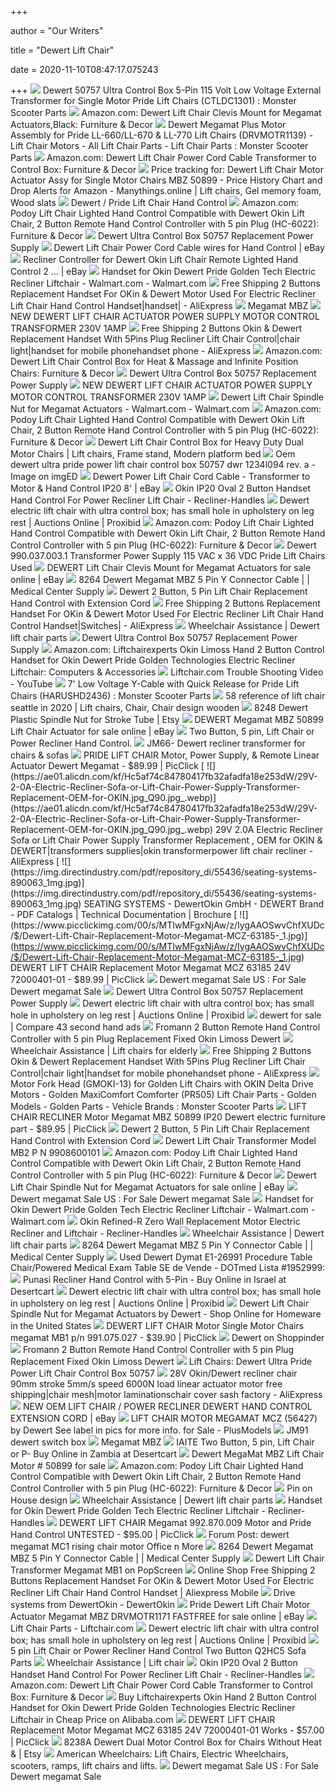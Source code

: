 +++
        
author = "Our Writers"
        
title = "Dewert Lift Chair"
        
date = 2020-11-10T08:47:17.075243
        
+++
[ ![](https://www.monsterscooterparts.com/media/catalog/product/1/1/115v-external-transformer-ctld1301-single-motor-pride-lift-chairs_2.jpg)](https://www.monsterscooterparts.com/media/catalog/product/1/1/115v-external-transformer-ctld1301-single-motor-pride-lift-chairs_2.jpg) Dewert 50757 Ultra Control Box 5-Pin 115 Volt Low Voltage External  Transformer for Single Motor Pride Lift Chairs (CTLDC1301) : Monster  Scooter Parts
[ ![](https://images-na.ssl-images-amazon.com/images/I/71Gs5VU%2B8-L._AC_SX355_.jpg)](https://images-na.ssl-images-amazon.com/images/I/71Gs5VU%2B8-L._AC_SX355_.jpg) Amazon.com: Dewert Lift Chair Clevis Mount for Megamat Actuators,Black:  Furniture & Decor
[ ![](https://www.monsterscooterparts.com/media/catalog/product/l/m/lm5-6491_1.jpg)](https://www.monsterscooterparts.com/media/catalog/product/l/m/lm5-6491_1.jpg) Dewert Megamat Plus Motor Assembly for Pride LL-660/LL-670 & LL-770 Lift  Chairs (DRVMOTR1139) - Lift Chair Motors - All Lift Chair Parts - Lift Chair  Parts : Monster Scooter Parts
[ ![](https://images-na.ssl-images-amazon.com/images/I/61n35fVDpxL._AC_SY450_.jpg)](https://images-na.ssl-images-amazon.com/images/I/61n35fVDpxL._AC_SY450_.jpg) Amazon.com: Dewert Lift Chair Power Cord Cable Transformer to Control Box:  Furniture & Decor
[ ![](https://i.pinimg.com/600x315/eb/0b/0a/eb0b0a2873b38cb27b514bb94f27527e.jpg)](https://i.pinimg.com/600x315/eb/0b/0a/eb0b0a2873b38cb27b514bb94f27527e.jpg) Price tracking for: Dewert Lift Chair Motor Actuator Assy for Single Motor  Chairs MBZ 50899 - Price History Chart and Drop Alerts for Amazon -  Manythings.online | Lift chairs, Gel memory foam, Wood slats
[ ![](https://www.liftchair.com/catalog/dewert-pride-5-pin-hc_2238_detail.jpg)](https://www.liftchair.com/catalog/dewert-pride-5-pin-hc_2238_detail.jpg) Dewert / Pride Lift Chair Hand Control
[ ![](https://m.media-amazon.com/images/I/61Wzd4XS-5L._AC_.jpg)](https://m.media-amazon.com/images/I/61Wzd4XS-5L._AC_.jpg) Amazon.com: Podoy Lift Chair Lighted Hand Control Compatible with Dewert  Okin Lift Chair, 2 Button Remote Hand Control Controller with 5 pin Plug  (HC-6022): Furniture & Decor
[ ![](https://www.liftchair.com/catalog/dewert-ultra-control-box_898_detail_63_detail.jpg)](https://www.liftchair.com/catalog/dewert-ultra-control-box_898_detail_63_detail.jpg) Dewert Ultra Control Box 50757 Replacement Power Supply
[ ![](https://i.ebayimg.com/images/g/FcEAAOSwC6xbM8l1/s-l300.jpg)](https://i.ebayimg.com/images/g/FcEAAOSwC6xbM8l1/s-l300.jpg) Dewert Lift Chair Power Cord Cable wires for Hand Control | eBay
[ ![](https://i.ebayimg.com/images/g/Lv4AAOSweZJaIWD1/s-l400.jpg)](https://i.ebayimg.com/images/g/Lv4AAOSweZJaIWD1/s-l400.jpg) Recliner Controller for Dewert Okin Lift Chair Remote Lighted Hand Control  2 ... | eBay
[ ![](https://i5.walmartimages.com/asr/316ecba7-135b-49e6-902e-ac229c2e8938_1.e482a2821364c643f6fa11ce0fe82dea.jpeg)](https://i5.walmartimages.com/asr/316ecba7-135b-49e6-902e-ac229c2e8938_1.e482a2821364c643f6fa11ce0fe82dea.jpeg) Handset for Okin Dewert Pride Golden Tech Electric Recliner Liftchair -  Walmart.com - Walmart.com
[ ![](https://ae01.alicdn.com/kf/HTB1bwvkOXXXXXXSaXXXq6xXFXXXL/Free-Shipping-2-Buttons-Replacement-Handset-For-OKin-Dewert-Motor-Used-For-Electric-Recliner-Lift-Chair.jpg_Q90.jpg_.webp)](https://ae01.alicdn.com/kf/HTB1bwvkOXXXXXXSaXXXq6xXFXXXL/Free-Shipping-2-Buttons-Replacement-Handset-For-OKin-Dewert-Motor-Used-For-Electric-Recliner-Lift-Chair.jpg_Q90.jpg_.webp) Free Shipping 2 Buttons Replacement Handset For OKin & Dewert Motor Used  For Electric Recliner Lift Chair Hand Control Handset|handset| - AliExpress
[ ![](https://www.liftchair.com/catalog/megamat_mbz_297k_73_detail.jpg)](https://www.liftchair.com/catalog/megamat_mbz_297k_73_detail.jpg) Megamat MBZ
[ ![](https://i.ebayimg.com/images/g/v7cAAOSwGfZdY-2W/s-l1600.jpg)](https://i.ebayimg.com/images/g/v7cAAOSwGfZdY-2W/s-l1600.jpg) NEW DEWERT LIFT CHAIR ACTUATOR POWER SUPPLY MOTOR CONTROL TRANSFORMER 230V  1AMP
[ ![](https://ae01.alicdn.com/kf/HTB1W191JpXXXXXxXVXXq6xXFXXXH/Free-Shipping-2-Buttons-Okin-Dewert-Replacement-Handset-With-5Pins-Plug-Recliner-Lift-Chair-Control.jpg_Q90.jpg_.webp)](https://ae01.alicdn.com/kf/HTB1W191JpXXXXXxXVXXq6xXFXXXH/Free-Shipping-2-Buttons-Okin-Dewert-Replacement-Handset-With-5Pins-Plug-Recliner-Lift-Chair-Control.jpg_Q90.jpg_.webp) Free Shipping 2 Buttons Okin & Dewert Replacement Handset With 5Pins Plug Recliner  Lift Chair Control|chair light|handset for mobile phonehandset phone -  AliExpress
[ ![](https://images-na.ssl-images-amazon.com/images/I/71w6yBr82cL._AC_SY355_.jpg)](https://images-na.ssl-images-amazon.com/images/I/71w6yBr82cL._AC_SY355_.jpg) Amazon.com: Dewert Lift Chair Control Box for Heat & Massage and Infinite  Position Chairs: Furniture & Decor
[ ![](https://www.liftchair.com/catalog/open-ultra-control-box_172_detail.jpg)](https://www.liftchair.com/catalog/open-ultra-control-box_172_detail.jpg) Dewert Ultra Control Box 50757 Replacement Power Supply
[ ![](https://i.ebayimg.com/images/g/-ysAAOSw9TFdY-0w/s-l640.jpg)](https://i.ebayimg.com/images/g/-ysAAOSw9TFdY-0w/s-l640.jpg) NEW DEWERT LIFT CHAIR ACTUATOR POWER SUPPLY MOTOR CONTROL TRANSFORMER 230V  1AMP
[ ![](https://i5.walmartimages.com/asr/18cecd44-f49a-4608-acd9-fb226a6672ad_1.35e754fb820a2770b5b78d41065efacc.jpeg?odnWidth=612&odnHeight=612&odnBg=ffffff)](https://i5.walmartimages.com/asr/18cecd44-f49a-4608-acd9-fb226a6672ad_1.35e754fb820a2770b5b78d41065efacc.jpeg?odnWidth=612&odnHeight=612&odnBg=ffffff) Dewert Lift Chair Spindle Nut for Megamat Actuators - Walmart.com -  Walmart.com
[ ![](https://images-na.ssl-images-amazon.com/images/I/413jg7u9VZL._AC_SY400_.jpg)](https://images-na.ssl-images-amazon.com/images/I/413jg7u9VZL._AC_SY400_.jpg) Amazon.com: Podoy Lift Chair Lighted Hand Control Compatible with Dewert  Okin Lift Chair, 2 Button Remote Hand Control Controller with 5 pin Plug  (HC-6022): Furniture & Decor
[ ![](https://i.pinimg.com/564x/fb/42/d4/fb42d488c7e89cd8e89fd33b2b8674cc.jpg)](https://i.pinimg.com/564x/fb/42/d4/fb42d488c7e89cd8e89fd33b2b8674cc.jpg) Dewert Lift Chair Control Box for Heavy Duty Dual Motor Chairs | Lift chairs,  Frame stand, Modern platform bed
[ ![](https://i.imged.com/oem-dewert-ultra-pride-power-lift-chair-control-box-50757-dwr-1234l094-rev-a-26936018.jpg)](https://i.imged.com/oem-dewert-ultra-pride-power-lift-chair-control-box-50757-dwr-1234l094-rev-a-26936018.jpg) Oem dewert ultra pride power lift chair control box 50757 dwr 1234l094 rev.  a - Image on imgED
[ ![](https://i.ebayimg.com/images/g/WvYAAOSwRsJeObbV/s-l400.jpg)](https://i.ebayimg.com/images/g/WvYAAOSwRsJeObbV/s-l400.jpg) Dewert Power Lift Chair Cord Cable - Transformer to Motor & Hand Control  IP20 8' | eBay
[ ![](https://cdn11.bigcommerce.com/s-efwqjb8mxd/images/stencil/1280x1280/products/4359/14399/HANDSET029-01_bohqmo__80245.1559668139.jpg?c=2)](https://cdn11.bigcommerce.com/s-efwqjb8mxd/images/stencil/1280x1280/products/4359/14399/HANDSET029-01_bohqmo__80245.1559668139.jpg?c=2) Okin IP20 Oval 2 Button Handset Hand Control For Power Recliner Lift Chair  - Recliner-Handles
[ ![](https://images.proxibid.com/AuctionImages/527/155547/FullSize/332-2.jpg)](https://images.proxibid.com/AuctionImages/527/155547/FullSize/332-2.jpg) Dewert electric lift chair with ultra control box; has small hole in  upholstery on leg rest | Auctions Online | Proxibid
[ ![](https://images-na.ssl-images-amazon.com/images/I/41ONcWmiKRL._AC_SY200_.jpg)](https://images-na.ssl-images-amazon.com/images/I/41ONcWmiKRL._AC_SY200_.jpg) Amazon.com: Podoy Lift Chair Lighted Hand Control Compatible with Dewert  Okin Lift Chair, 2 Button Remote Hand Control Controller with 5 pin Plug  (HC-6022): Furniture & Decor
[ ![](http://ep.yimg.com/ay/yhst-135258695049425/dewert-990-037-003-1-transformer-power-supply-115-vac-x-36-vdc-pride-lift-chairs-used-3.gif)](http://ep.yimg.com/ay/yhst-135258695049425/dewert-990-037-003-1-transformer-power-supply-115-vac-x-36-vdc-pride-lift-chairs-used-3.gif) Dewert 990.037.003.1 Transformer Power Supply 115 VAC x 36 VDC Pride Lift  Chairs Used
[ ![](https://i.ebayimg.com/images/g/Ma0AAOSw~y5e1yrd/s-l640.jpg)](https://i.ebayimg.com/images/g/Ma0AAOSw~y5e1yrd/s-l640.jpg) DEWERT Lift Chair Clevis Mount for Megamat Actuators for sale online | eBay
[ ![](https://medicalcentersupply.com/wp-content/uploads/2018/11/8264pic.jpg)](https://medicalcentersupply.com/wp-content/uploads/2018/11/8264pic.jpg) 8264 Dewert Megamat MBZ 5 Pin Y Connector Cable | | Medical Center Supply
[ ![](https://www.fastfixparts.com/assets/images/dewert%20to%20okin.png)](https://www.fastfixparts.com/assets/images/dewert%20to%20okin.png) Dewert 2 Button, 5 Pin Lift Chair Replacement Hand Control with Extension  Cord
[ ![](https://ae01.alicdn.com/kf/HTB17tdIPAvoK1RjSZFNq6AxMVXac/Free-Shipping-2-Buttons-Replacement-Handset-For-OKin-Dewert-Motor-Used-For-Electric-Recliner-Lift-Chair.jpg)](https://ae01.alicdn.com/kf/HTB17tdIPAvoK1RjSZFNq6AxMVXac/Free-Shipping-2-Buttons-Replacement-Handset-For-OKin-Dewert-Motor-Used-For-Electric-Recliner-Lift-Chair.jpg) Free Shipping 2 Buttons Replacement Handset For OKin & Dewert Motor Used  For Electric Recliner Lift Chair Hand Control Handset|Switches| - AliExpress
[ ![](https://wheelchairassistance.com/lift-chair/20.jpg)](https://wheelchairassistance.com/lift-chair/20.jpg) Wheelchair Assistance | Dewert lift chair parts
[ ![](https://www.liftchair.com/catalog/p112c_237_detail.jpg)](https://www.liftchair.com/catalog/p112c_237_detail.jpg) Dewert Ultra Control Box 50757 Replacement Power Supply
[ ![](https://images-na.ssl-images-amazon.com/images/I/61buS%2Bf2s9L._AC_SX466_.jpg)](https://images-na.ssl-images-amazon.com/images/I/61buS%2Bf2s9L._AC_SX466_.jpg) Amazon.com: Liftchairexperts Okin Limoss Hand 2 Button Control Handset for  Okin Dewert Pride Golden Technologies Electric Recliner Liftchair:  Computers & Accessories
[ ![](https://i.ytimg.com/vi/3SHc5N9v0cM/maxresdefault.jpg)](https://i.ytimg.com/vi/3SHc5N9v0cM/maxresdefault.jpg) Liftchair.com Trouble Shooting Video - YouTube
[ ![](https://www.monsterscooterparts.com/media/catalog/product/cache/1/image/9df78eab33525d08d6e5fb8d27136e95/l/o/low-voltage-ycable-harushd2436-pride-lift-chairs_3.jpg)](https://www.monsterscooterparts.com/media/catalog/product/cache/1/image/9df78eab33525d08d6e5fb8d27136e95/l/o/low-voltage-ycable-harushd2436-pride-lift-chairs_3.jpg) 7' Low Voltage Y-Cable with Quick Release for Pride Lift Chairs  (HARUSHD2436) : Monster Scooter Parts
[ ![](https://i.pinimg.com/originals/30/28/e1/3028e1f6c514edc569608a4e31b1c5ee.jpg)](https://i.pinimg.com/originals/30/28/e1/3028e1f6c514edc569608a4e31b1c5ee.jpg) 58 reference of lift chair seattle in 2020 | Lift chairs, Chair, Chair  design wooden
[ ![](https://i.etsystatic.com/20611928/r/il/a01754/1948089306/il_570xN.1948089306_pqd3.jpg)](https://i.etsystatic.com/20611928/r/il/a01754/1948089306/il_570xN.1948089306_pqd3.jpg) 8248 Dewert Plastic Spindle Nut for Stroke Tube | Etsy
[ ![](https://i.ebayimg.com/images/g/XzoAAOSwoWFfW64s/s-l1600.jpg)](https://i.ebayimg.com/images/g/XzoAAOSwoWFfW64s/s-l1600.jpg) DEWERT Megamat MBZ 50899 Lift Chair Actuator for sale online | eBay
[ ![](https://cdn.shopify.com/s/files/1/0078/6022/4081/products/41leb61cTCL_300x300.jpg?v=1572420251)](https://cdn.shopify.com/s/files/1/0078/6022/4081/products/41leb61cTCL_300x300.jpg?v=1572420251) Two Button, 5 pin, Lift Chair or Power Recliner Hand Control.
[ ![](https://shop.jmupholstery.com/ekmps/shops/jmupholstery/images/jm66-dewert-recliner-transformer-for-chairs-sofas-62-p.png)](https://shop.jmupholstery.com/ekmps/shops/jmupholstery/images/jm66-dewert-recliner-transformer-for-chairs-sofas-62-p.png) JM66- Dewert recliner transformer for chairs & sofas
[ ![](https://www.picclickimg.com/d/l400/pict/153312462502_/Pride-Lift-Chair-Motor-Power-Supply-Remote.jpg)](https://www.picclickimg.com/d/l400/pict/153312462502_/Pride-Lift-Chair-Motor-Power-Supply-Remote.jpg) PRIDE LIFT CHAIR Motor, Power Supply, & Remote Linear Actuator Dewert  Megamat - $89.99 | PicClick
[ ![](https://ae01.alicdn.com/kf/Hc5af74c84780417fb32afadfa18e253dW/29V-2-0A-Electric-Recliner-Sofa-or-Lift-Chair-Power-Supply-Transformer-Replacement-OEM-for-OKIN.jpg_Q90.jpg_.webp)](https://ae01.alicdn.com/kf/Hc5af74c84780417fb32afadfa18e253dW/29V-2-0A-Electric-Recliner-Sofa-or-Lift-Chair-Power-Supply-Transformer-Replacement-OEM-for-OKIN.jpg_Q90.jpg_.webp) 29V 2.0A Electric Recliner Sofa or Lift Chair Power Supply Transformer  Replacement , OEM for OKIN & DEWERT|transformers supplies|okin  transformerpower lift chair recliner - AliExpress
[ ![](https://img.directindustry.com/pdf/repository_di/55436/seating-systems-890063_1mg.jpg)](https://img.directindustry.com/pdf/repository_di/55436/seating-systems-890063_1mg.jpg) SEATING SYSTEMS - DewertOkin GmbH - DEWERT Brand - PDF Catalogs | Technical  Documentation | Brochure
[ ![](https://www.picclickimg.com/00/s/MTIwMFgxNjAw/z/IygAAOSwvChfXUDc/$/Dewert-Lift-Chair-Replacement-Motor-Megamat-MCZ-63185-_1.jpg)](https://www.picclickimg.com/00/s/MTIwMFgxNjAw/z/IygAAOSwvChfXUDc/$/Dewert-Lift-Chair-Replacement-Motor-Megamat-MCZ-63185-_1.jpg) DEWERT LIFT CHAIR Replacement Motor Megamat MCZ 63185 24V 72000401-01 -  $89.99 | PicClick
[ ![](https://i.ebayimg.com/thumbs/images/g/8ywAAOSwYkxfZ01j/s-l225.jpg)](https://i.ebayimg.com/thumbs/images/g/8ywAAOSwYkxfZ01j/s-l225.jpg) Dewert megamat Sale US : For Sale Dewert megamat Sale
[ ![](https://www.liftchair.com/catalog/duc_explain_1099_detail.jpg)](https://www.liftchair.com/catalog/duc_explain_1099_detail.jpg) Dewert Ultra Control Box 50757 Replacement Power Supply
[ ![](https://images.proxibid.com/AuctionImages/527/155547/FullSize/332-1.jpg)](https://images.proxibid.com/AuctionImages/527/155547/FullSize/332-1.jpg) Dewert electric lift chair with ultra control box; has small hole in  upholstery on leg rest | Auctions Online | Proxibid
[ ![](https://www.used.forsale/sh-img/dewert-okin-DUOMAT-7-teaser_dewert.jpg)](https://www.used.forsale/sh-img/dewert-okin-DUOMAT-7-teaser_dewert.jpg) dewert for sale | Compare 43 second hand ads
[ ![](https://images-na.ssl-images-amazon.com/images/I/71EseNLDpiL._AC_SL1500_.jpg)](https://images-na.ssl-images-amazon.com/images/I/71EseNLDpiL._AC_SL1500_.jpg) Fromann 2 Button Remote Hand Control Controller with 5 pin Plug Replacement  Fixed Okin Limoss Dewert
[ ![](https://wheelchairassistance.com/lift-chair/57.jpg)](https://wheelchairassistance.com/lift-chair/57.jpg) Wheelchair Assistance | Lift chairs for elderly
[ ![](https://ae01.alicdn.com/kf/HTB18We8JpXXXXaXXFXXq6xXFXXXn/Free-Shipping-2-Buttons-Okin-Dewert-Replacement-Handset-With-5Pins-Plug-Recliner-Lift-Chair-Control.jpg)](https://ae01.alicdn.com/kf/HTB18We8JpXXXXaXXFXXq6xXFXXXn/Free-Shipping-2-Buttons-Okin-Dewert-Replacement-Handset-With-5Pins-Plug-Recliner-Lift-Chair-Control.jpg) Free Shipping 2 Buttons Okin & Dewert Replacement Handset With 5Pins Plug Recliner  Lift Chair Control|chair light|handset for mobile phonehandset phone -  AliExpress
[ ![](https://www.monsterscooterparts.com/media/catalog/product/g/4/g45-4219_1.jpg)](https://www.monsterscooterparts.com/media/catalog/product/g/4/g45-4219_1.jpg) Motor Fork Head (GMOKI-13) for Golden Lift Chairs with OKIN Delta Drive  Motors - Golden MaxiComfort Comforter (PR505) Lift Chair Parts - Golden  Models - Golden Parts - Vehicle Brands : Monster Scooter Parts
[ ![](https://www.picclickimg.com/d/l400/pict/142848958507_/Lift-Chair-Recliner-Motor-Megamat-MBZ-50899-IP20.jpg)](https://www.picclickimg.com/d/l400/pict/142848958507_/Lift-Chair-Recliner-Motor-Megamat-MBZ-50899-IP20.jpg) LIFT CHAIR RECLINER Motor Megamat MBZ 50899 IP20 Dewert electric furniture  part - $89.95 | PicClick
[ ![](https://www.fastfixparts.com/assets/images/tranquilease/1a%20ext.jpg)](https://www.fastfixparts.com/assets/images/tranquilease/1a%20ext.jpg) Dewert 2 Button, 5 Pin Lift Chair Replacement Hand Control with Extension  Cord
[ ![](http://img0129.popscreencdn.com/180323646_dewert-lift-chair-transformer-model-mb2-p-n-9908600101.jpg)](http://img0129.popscreencdn.com/180323646_dewert-lift-chair-transformer-model-mb2-p-n-9908600101.jpg) Dewert Lift Chair Transformer Model MB2 P N 9908600101
[ ![](https://images-na.ssl-images-amazon.com/images/I/41LaaLprEqL._AC_SY200_.jpg)](https://images-na.ssl-images-amazon.com/images/I/41LaaLprEqL._AC_SY200_.jpg) Amazon.com: Podoy Lift Chair Lighted Hand Control Compatible with Dewert  Okin Lift Chair, 2 Button Remote Hand Control Controller with 5 pin Plug  (HC-6022): Furniture & Decor
[ ![](https://i.ebayimg.com/images/g/BBwAAOSwmoNfST9L/s-l225.jpg)](https://i.ebayimg.com/images/g/BBwAAOSwmoNfST9L/s-l225.jpg) Dewert Lift Chair Spindle Nut for Megamat Actuators for sale online | eBay
[ ![](https://i.ebayimg.com/thumbs/images/g/IoAAAOSwB7lfhJ93/s-l225.jpg)](https://i.ebayimg.com/thumbs/images/g/IoAAAOSwB7lfhJ93/s-l225.jpg) Dewert megamat Sale US : For Sale Dewert megamat Sale
[ ![](https://i5.walmartimages.com/asr/c2647c94-8eaa-4779-bfdd-150f9d82e4b7_1.d403104828c3b9fbd7f2fc7daf854f10.jpeg?odnWidth=450&odnHeight=450&odnBg=ffffff)](https://i5.walmartimages.com/asr/c2647c94-8eaa-4779-bfdd-150f9d82e4b7_1.d403104828c3b9fbd7f2fc7daf854f10.jpeg?odnWidth=450&odnHeight=450&odnBg=ffffff) Handset for Okin Dewert Pride Golden Tech Electric Recliner Liftchair -  Walmart.com - Walmart.com
[ ![](https://cdn11.bigcommerce.com/s-efwqjb8mxd/images/stencil/1280x1280/products/4513/17389/MTR002-3_wm_ghzj6a__07510.1584480329.jpg?c=2)](https://cdn11.bigcommerce.com/s-efwqjb8mxd/images/stencil/1280x1280/products/4513/17389/MTR002-3_wm_ghzj6a__07510.1584480329.jpg?c=2) Okin Refined-R Zero Wall Replacement Motor Electric Recliner and Liftchair  - Recliner-Handles
[ ![](https://wheelchairassistance.com/lift-chair/39.jpg)](https://wheelchairassistance.com/lift-chair/39.jpg) Wheelchair Assistance | Dewert lift chair parts
[ ![](https://i1.wp.com/medicalcentersupply.com/wp-content/uploads/IMG-3115.jpg?fit=2048%2C2048&ssl=1)](https://i1.wp.com/medicalcentersupply.com/wp-content/uploads/IMG-3115.jpg?fit=2048%2C2048&ssl=1) 8264 Dewert Megamat MBZ 5 Pin Y Connector Cable | | Medical Center Supply
[ ![](https://pt.dotmed.com/images/listingpics/1952999.jpg)](https://pt.dotmed.com/images/listingpics/1952999.jpg) Used Dewert Dymat E1-26991 Procedure Table Chair/Powered Medical Exam Table  SE de Vende - DOTmed Lista #1952999:
[ ![](https://images-na.ssl-images-amazon.com/images/I/41VqiRQlZgL.jpg)](https://images-na.ssl-images-amazon.com/images/I/41VqiRQlZgL.jpg) Punasi Recliner Hand Control with 5-Pin - Buy Online in Israel at Desertcart
[ ![](https://images.proxibid.com/AuctionImages/527/155547/FullSize/332-5.jpg)](https://images.proxibid.com/AuctionImages/527/155547/FullSize/332-5.jpg) Dewert electric lift chair with ultra control box; has small hole in  upholstery on leg rest | Auctions Online | Proxibid
[ ![](https://cdn-o.fishpond.com/0168/693/238/504482088/original.jpeg)](https://cdn-o.fishpond.com/0168/693/238/504482088/original.jpeg) Dewert Lift Chair Spindle Nut for Megamat Actuators by Dewert - Shop Online  for Homeware in the United States
[ ![](https://www.picclickimg.com/d/l400/pict/113009925601_/Dewert-Lift-Chair-Motor-Single-Motor-Chairs-megamat.jpg)](https://www.picclickimg.com/d/l400/pict/113009925601_/Dewert-Lift-Chair-Motor-Single-Motor-Chairs-megamat.jpg) DEWERT LIFT CHAIR Motor Single Motor Chairs megamat MB1 p/n 991.075.027 -  $39.90 | PicClick
[ ![](https://www.shoppinder.com/thumbs/d/rDQAAOSwhFla4kAk/dewert-dymat-e2-system-for)](https://www.shoppinder.com/thumbs/d/rDQAAOSwhFla4kAk/dewert-dymat-e2-system-for) Dewert on Shoppinder
[ ![](http://www.coolbestfurniture.com/Images/10081493/giantex-power-lift-massage-recliner-chair-for-elderly-soft-fabric-sofa-chair-heavy-padded-cushion-remote-control-home-theater-seating-leisure-lounge-w.jpg)](http://www.coolbestfurniture.com/Images/10081493/giantex-power-lift-massage-recliner-chair-for-elderly-soft-fabric-sofa-chair-heavy-padded-cushion-remote-control-home-theater-seating-leisure-lounge-w.jpg) Fromann 2 Button Remote Hand Control Controller with 5 pin Plug Replacement  Fixed Okin Limoss Dewert
[ ![](https://www.liftchair.com/catalog/pr445-lifted_1644_thumb.jpg)](https://www.liftchair.com/catalog/pr445-lifted_1644_thumb.jpg) Lift Chairs: Dewert Ultra Pride Power Lift Chair Control Box 50757
[ ![](https://ae01.alicdn.com/kf/HTB1qjoXJVXXXXaMXXXXq6xXFXXXf/28V-Okin-Dewert-recliner-chair-90mm-stroke-5mm-s-speed-6000N-load-linear-actuator-motor-free.jpg_Q90.jpg_.webp)](https://ae01.alicdn.com/kf/HTB1qjoXJVXXXXaMXXXXq6xXFXXXf/28V-Okin-Dewert-recliner-chair-90mm-stroke-5mm-s-speed-6000N-load-linear-actuator-motor-free.jpg_Q90.jpg_.webp) 28V Okin/Dewert recliner chair 90mm stroke 5mm/s speed 6000N load linear  actuator motor free shipping|chair mesh|motor laminationschair cover sash  factory - AliExpress
[ ![](https://i.ebayimg.com/images/g/u7kAAOSwuAVW1ggH/s-l400.jpg)](https://i.ebayimg.com/images/g/u7kAAOSwuAVW1ggH/s-l400.jpg) NEW OEM LIFT CHAIR / POWER RECLINER DEWERT HAND CONTROL EXTENSION CORD |  eBay
[ ![](http://plusmodels.com/store/img-large/lift-chair-motor-megamat-mcz-56427-dewert-see-label-pics-more-info_331763587094.jpg)](http://plusmodels.com/store/img-large/lift-chair-motor-megamat-mcz-56427-dewert-see-label-pics-more-info_331763587094.jpg) LIFT CHAIR MOTOR MEGAMAT MCZ (56427) by Dewert See label in pics for more  info. for Sale - PlusModels
[ ![](https://shop.jmupholstery.com/ekmps/shops/jmupholstery/images/jm91-dewert-switch-box-113-p.jpg)](https://shop.jmupholstery.com/ekmps/shops/jmupholstery/images/jm91-dewert-switch-box-113-p.jpg) JM91 dewert switch box
[ ![](https://www.liftchair.com/catalog/megamat-mbz1_1889_detail.jpg)](https://www.liftchair.com/catalog/megamat-mbz1_1889_detail.jpg) Megamat MBZ
[ ![](https://images-na.ssl-images-amazon.com/images/I/41HQt-nzH8L.jpg)](https://images-na.ssl-images-amazon.com/images/I/41HQt-nzH8L.jpg) IAITE Two Button, 5 pin, Lift Chair or P- Buy Online in Zambia at Desertcart
[ ![](http://hydroponicsonline.com/store/img-hydroponics/dewert-megamat-mbz-lift-chair-motor-50899_381143689691.jpg)](http://hydroponicsonline.com/store/img-hydroponics/dewert-megamat-mbz-lift-chair-motor-50899_381143689691.jpg) Dewert MegaMat MBZ Lift Chair Motor # 50899 for sale
[ ![](https://m.media-amazon.com/images/I/51wTFoVp1yL._AC_.jpg)](https://m.media-amazon.com/images/I/51wTFoVp1yL._AC_.jpg) Amazon.com: Podoy Lift Chair Lighted Hand Control Compatible with Dewert  Okin Lift Chair, 2 Button Remote Hand Control Controller with 5 pin Plug  (HC-6022): Furniture & Decor
[ ![](https://i.pinimg.com/originals/90/ca/ef/90caef9aab406c71456f60959b75b525.jpg)](https://i.pinimg.com/originals/90/ca/ef/90caef9aab406c71456f60959b75b525.jpg) Pin on House design
[ ![](https://wheelchairassistance.com/lift-chair/54.jpg)](https://wheelchairassistance.com/lift-chair/54.jpg) Wheelchair Assistance | Dewert lift chair parts
[ ![](https://cdn11.bigcommerce.com/s-efwqjb8mxd/images/stencil/1280x1280/products/4373/19171/LbPBk3B4x01-1_yfawi0__10133.1584481351.jpg?c=2)](https://cdn11.bigcommerce.com/s-efwqjb8mxd/images/stencil/1280x1280/products/4373/19171/LbPBk3B4x01-1_yfawi0__10133.1584481351.jpg?c=2) Handset for Okin Dewert Pride Golden Tech Electric Recliner Liftchair -  Recliner-Handles
[ ![](https://www.picclickimg.com/d/l400/pict/132575849284_/Dewert-Lift-Chair-Megamat-992870009-Motor-and-Pride.jpg)](https://www.picclickimg.com/d/l400/pict/132575849284_/Dewert-Lift-Chair-Megamat-992870009-Motor-and-Pride.jpg) DEWERT LIFT CHAIR Megamat 992.870.009 Motor and Pride Hand Control UNTESTED  - $95.00 | PicClick
[ ![](https://ip.loszona.com/px/48654)](https://ip.loszona.com/px/48654) Forum Post: dewert megamat MC1 rising chair motor Office n More
[ ![](https://i1.wp.com/medicalcentersupply.com/wp-content/uploads/IMG-3116.jpg?fit=2048%2C2048&ssl=1)](https://i1.wp.com/medicalcentersupply.com/wp-content/uploads/IMG-3116.jpg?fit=2048%2C2048&ssl=1) 8264 Dewert Megamat MBZ 5 Pin Y Connector Cable | | Medical Center Supply
[ ![](https://1373b5f22d233dc78fee-ee90a76328bf5dc5ba36b712dbd588ba.ssl.cf1.rackcdn.com/181683964_dewert-lift-chair-transformer-power-supply-part-990-761-.jpg)](https://1373b5f22d233dc78fee-ee90a76328bf5dc5ba36b712dbd588ba.ssl.cf1.rackcdn.com/181683964_dewert-lift-chair-transformer-power-supply-part-990-761-.jpg) Dewert Lift Chair Transformer Megamat MB1 on PopScreen
[ ![](https://ae01.alicdn.com/kf/HTB1a.i4NFXXXXbbXpXXq6xXFXXX6/Free-Shipping-2-Buttons-Replacement-Handset-For-OKin-Dewert-Motor-Used-For-Electric-Recliner-Lift-Chair.jpg_640x640q70.jpg)](https://ae01.alicdn.com/kf/HTB1a.i4NFXXXXbbXpXXq6xXFXXX6/Free-Shipping-2-Buttons-Replacement-Handset-For-OKin-Dewert-Motor-Used-For-Electric-Recliner-Lift-Chair.jpg_640x640q70.jpg) Online Shop Free Shipping 2 Buttons Replacement Handset For OKin & Dewert  Motor Used For Electric Recliner Lift Chair Hand Control Handset |  Aliexpress Mobile
[ ![](https://www.dewertokin.com/fileadmin/user_upload/dewertokin-chaircontrol-ov-teaser.png)](https://www.dewertokin.com/fileadmin/user_upload/dewertokin-chaircontrol-ov-teaser.png) Drive systems from DewertOkin - DewertOkin
[ ![](https://i.ebayimg.com/images/g/NqIAAOSwGCxfmVrU/s-l640.jpg)](https://i.ebayimg.com/images/g/NqIAAOSwGCxfmVrU/s-l640.jpg) Pride Dewert Lift Chair Motor Actuator Megamat MBZ DRVMOTR1171 FASTFREE for  sale online | eBay
[ ![](https://www.liftchair.com/catalog/lift-chair-parts_2056_large.jpg)](https://www.liftchair.com/catalog/lift-chair-parts_2056_large.jpg) Lift Chair Parts - Liftchair.com
[ ![](https://images.proxibid.com/AuctionImages/527/155547/FullSize/332-4.jpg)](https://images.proxibid.com/AuctionImages/527/155547/FullSize/332-4.jpg) Dewert electric lift chair with ultra control box; has small hole in  upholstery on leg rest | Auctions Online | Proxibid
[ ![](https://images.autods.com/ebay_images/9337-2-Button-pin-Hand-Control-Remote-For-Mobility-Lift-Chair-Okin-Limoss-Lazy-Boy-9e1690b8-a95d-4224-a86d-4af2e2c42d5e)](https://images.autods.com/ebay_images/9337-2-Button-pin-Hand-Control-Remote-For-Mobility-Lift-Chair-Okin-Limoss-Lazy-Boy-9e1690b8-a95d-4224-a86d-4af2e2c42d5e) 5 pin Lift Chair or Power Recliner Hand Control Two Button Q2HC5 Sofa Parts
[ ![](https://wheelchairassistance.com/lift-chair/9.jpg)](https://wheelchairassistance.com/lift-chair/9.jpg) Wheelchair Assistance | Lift chair
[ ![](https://cdn11.bigcommerce.com/s-efwqjb8mxd/images/stencil/1280x1280/products/4359/14403/HANDSET029-05_mqqtkg__79582.1559668140.jpg?c=2)](https://cdn11.bigcommerce.com/s-efwqjb8mxd/images/stencil/1280x1280/products/4359/14403/HANDSET029-05_mqqtkg__79582.1559668140.jpg?c=2) Okin IP20 Oval 2 Button Handset Hand Control For Power Recliner Lift Chair  - Recliner-Handles
[ ![](https://images-na.ssl-images-amazon.com/images/I/41nwVmyD4IL._AC_.jpg)](https://images-na.ssl-images-amazon.com/images/I/41nwVmyD4IL._AC_.jpg) Amazon.com: Dewert Lift Chair Power Cord Cable Transformer to Control Box:  Furniture & Decor
[ ![](https://sc02.alicdn.com/kf/HTB1cL5wKuuSBuNjSsziq6zq8pXaF.jpg)](https://sc02.alicdn.com/kf/HTB1cL5wKuuSBuNjSsziq6zq8pXaF.jpg) Buy Liftchairexperts Okin Hand 2 Button Control Handset for Okin Dewert  Pride Golden Technologies Electric Recliner Liftchair in Cheap Price on  Alibaba.com
[ ![](https://www.picclickimg.com/d/l400/pict/392965584916_/Dewert-Lift-Chair-Replacement-Motor-Megamat-MCZ-63185.jpg)](https://www.picclickimg.com/d/l400/pict/392965584916_/Dewert-Lift-Chair-Replacement-Motor-Megamat-MCZ-63185.jpg) DEWERT LIFT CHAIR Replacement Motor Megamat MCZ 63185 24V 72000401-01 Works   - $57.00 | PicClick
[ ![](https://i.etsystatic.com/20611928/r/il/a10b63/1998453981/il_794xN.1998453981_3v1o.jpg)](https://i.etsystatic.com/20611928/r/il/a10b63/1998453981/il_794xN.1998453981_3v1o.jpg) 8238A Dewert Dual Motor Control Box for Chairs Without Heat & | Etsy
[ ![](https://www.americanwheelchairs.com/TMR540Blue.jpg)](https://www.americanwheelchairs.com/TMR540Blue.jpg) American Wheelchairs: Lift Chairs, Electric Wheelchairs, scooters, ramps, lift  chairs and lifts.
[ ![](https://i.ebayimg.com/thumbs/images/g/~BsAAOSw7C5cJvzD/s-l225.jpg)](https://i.ebayimg.com/thumbs/images/g/~BsAAOSw7C5cJvzD/s-l225.jpg) Dewert megamat Sale US : For Sale Dewert megamat Sale
